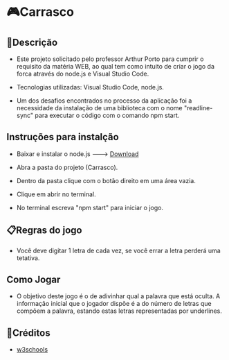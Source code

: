 # 🎮Carrasco

## 📄Descrição

- Este projeto solicitado pelo professor Arthur Porto para cumprir o requisito da matéria WEB, ao qual tem como intuito de criar o jogo da forca através do node.js e Visual Studio Code.

- Tecnologias utilizadas: Visual Studio Code, node.js.

- Um dos desafios encontrados no processo da aplicação foi a necessidade da instalação de uma biblioteca com o nome "readline-sync" para executar o código com o comando npm start.

## Instruções para instalção

- Baixar e instalar o node.js ---> [Download](https://nodejs.org/en/)

- Abra a pasta do projeto (Carrasco).

- Dentro da pasta clique com o botão direito em uma área vazia.

- Clique em abrir no terminal.

- No terminal escreva "npm start" para iniciar o jogo.

## 📋Regras do jogo

- Você deve digitar 1 letra de cada vez, se você errar a letra perderá uma tetativa.

## Como Jogar

- O objetivo deste jogo é o de adivinhar qual a palavra que está oculta. A informação inicial que o jogador dispõe é a do número de letras que compõem a palavra, estando estas letras representadas por underlines.

## 📌Créditos

- [w3schools](https://www.w3schools.com/jsref/default.asp)

